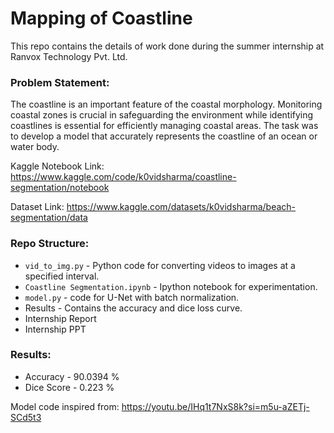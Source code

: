 # Mapping of Coastline
This repo contains the details of work done during the summer internship at Ranvox Technology Pvt. Ltd.

### Problem Statement:
The coastline is an important feature of the coastal morphology. Monitoring coastal zones is crucial in safeguarding the environment while identifying coastlines is essential for efficiently managing coastal areas. The task was to develop a model that accurately represents the coastline of an ocean or water body.

Kaggle Notebook Link: https://www.kaggle.com/code/k0vidsharma/coastline-segmentation/notebook

Dataset Link: https://www.kaggle.com/datasets/k0vidsharma/beach-segmentation/data

### Repo Structure:

* `vid_to_img.py` - Python code for converting videos to images at a specified interval.
* `Coastline Segmentation.ipynb` - Ipython notebook for experimentation.
* `model.py` - code for U-Net with batch normalization.
* Results - Contains the accuracy and dice loss curve.
* Internship Report
* Internship PPT

### Results:
* Accuracy - 90.0394 %
* Dice Score - 0.223 %

Model code inspired from: https://youtu.be/IHq1t7NxS8k?si=m5u-aZETj-SCd5t3
